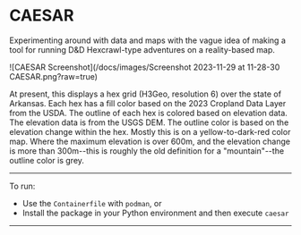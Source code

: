 CAESAR
===

Experimenting around with data and maps with the vague idea of making a tool for running D&D Hexcrawl-type adventures on a reality-based map.

![CAESAR Screenshot](/docs/images/Screenshot 2023-11-29 at 11-28-30 CAESAR.png?raw=true)

At present, this displays a hex grid (H3Geo, resolution 6) over the state of Arkansas. Each hex has a fill color based on the 2023 Cropland Data Layer from the USDA. The outline of each hex is colored based on elevation data. The elevation data is from the USGS DEM. The outline color is based on the elevation change within the hex. Mostly this is on a yellow-to-dark-red color map. Where the maximum elevation is over 600m, and the elevation change is more than 300m--this is roughly the old definition for a "mountain"--the outline color is grey.

---

To run:

- Use the `Containerfile` with `podman`, or
- Install the package in your Python environment and then execute `caesar`

---

